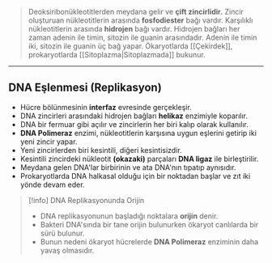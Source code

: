>Deoksiribonükleotitlerden meydana gelir ve **çift zincirlidir.** Zincir oluşturuan nükleotitlerin arasında **fosfodiester** bağı vardır. Karşılıklı nükleotitlerin arasında **hidrojen** bağı vardır. Hidrojen bağları her zaman adenin ile timin, sitozin ile guanin arasındadır. Adenin ile timin iki, sitozin ile guanin üç bağ yapar. Ökaryotlarda [[Çekirdek]], prokaryotlarda [[Sitoplazma|Sitoplazmada]] bukunur.

---
## DNA Eşlenmesi (Replikasyon)
- Hücre bölünmesinin **interfaz** evresinde gerçekleşir.
- DNA zincirleri arasındaki hidrojen bağları **helikaz** enzimiyle koparılır.
- DNA bir fermuar gibi açılır ve zincirlerin her biri kalıp olarak kullanılır.
- **DNA Polimeraz** enzimi, nükleotitlerin karşısına uygun eşlerini getirip iki yeni zincir yapar.
- Yeni zincirlerden biri kesintili, diğeri kesintisizdir.
- Kesintili zincirdeki nükleotit **(okazaki)** parçaları **DNA ligaz** ile birleştirilir.
- Meydana gelen DNA'lar birbirinin ve ata DNA'nın tıpatıp aynısıdır.
- Prokaryotlarda DNA halkasal olduğu için bir noktadan başlar ve zıt iki yönde devam eder.

> [!info] DNA Replikasyonunda Orijin
> - DNA replikasyonunun başladığı noktalara **orijin** denir.
> - Bakteri DNA'sında bir tane orijin bulunurken ökaryot canlılarda bir sürü bulunur.
> - Bunun nedeni ökaryot hücrelerde **DNA Polimeraz** enziminin daha yavaş olmasıdır.